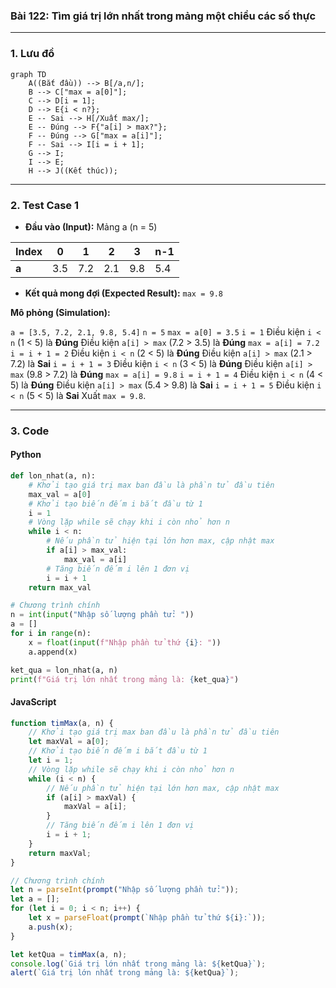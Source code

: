 ### Bài 122: Tìm giá trị lớn nhất trong mảng một chiều các số thực

---

### **1. Lưu đồ**

```mermaid
graph TD
    A((Bắt đầu)) --> B[/a,n/];
    B --> C["max = a[0]"];
    C --> D[i = 1];
    D --> E{i < n?};
    E -- Sai --> H[/Xuất max/];
    E -- Đúng --> F{"a[i] > max?"};
    F -- Đúng --> G["max = a[i]"];
    F -- Sai --> I[i = i + 1];
    G --> I;
    I --> E;
    H --> J((Kết thúc));
```

---

### **2. Test Case 1**

- **Đầu vào (Input):** Mảng a (n = 5)

| Index | 0   | 1   | 2   | 3   | n-1 |
| ----- | --- | --- | --- | --- | --- |
| **a** | 3.5 | 7.2 | 2.1 | 9.8 | 5.4 |

- **Kết quả mong đợi (Expected Result):** `max = 9.8`


**Mô phỏng (Simulation):**

`a = [3.5, 7.2, 2.1, 9.8, 5.4]`
`n = 5`
`max = a[0] = 3.5`
`i = 1`
Điều kiện `i < n` (1 < 5) là **Đúng**
    Điều kiện `a[i] > max` (7.2 > 3.5) là **Đúng**
        `max = a[i] = 7.2`
    `i = i + 1 = 2`
Điều kiện `i < n` (2 < 5) là **Đúng**
    Điều kiện `a[i] > max` (2.1 > 7.2) là **Sai**
    `i = i + 1 = 3`
Điều kiện `i < n` (3 < 5) là **Đúng**
    Điều kiện `a[i] > max` (9.8 > 7.2) là **Đúng**
        `max = a[i] = 9.8`
    `i = i + 1 = 4`
Điều kiện `i < n` (4 < 5) là **Đúng**
    Điều kiện `a[i] > max` (5.4 > 9.8) là **Sai**
    `i = i + 1 = 5`
Điều kiện `i < n` (5 < 5) là **Sai**
Xuất `max = 9.8`.

---

### **3. Code**

#### **Python**

```python
def lon_nhat(a, n):
    # Khởi tạo giá trị max ban đầu là phần tử đầu tiên
    max_val = a[0]
    # Khởi tạo biến đếm i bắt đầu từ 1
    i = 1
    # Vòng lặp while sẽ chạy khi i còn nhỏ hơn n
    while i < n:
        # Nếu phần tử hiện tại lớn hơn max, cập nhật max
        if a[i] > max_val:
            max_val = a[i]
        # Tăng biến đếm i lên 1 đơn vị
        i = i + 1
    return max_val

# Chương trình chính
n = int(input("Nhập số lượng phần tử: "))
a = []
for i in range(n):
    x = float(input(f"Nhập phần tử thứ {i}: "))
    a.append(x)

ket_qua = lon_nhat(a, n)
print(f"Giá trị lớn nhất trong mảng là: {ket_qua}")
```

#### **JavaScript**

```javascript
function timMax(a, n) {
    // Khởi tạo giá trị max ban đầu là phần tử đầu tiên
    let maxVal = a[0];
    // Khởi tạo biến đếm i bắt đầu từ 1
    let i = 1;
    // Vòng lặp while sẽ chạy khi i còn nhỏ hơn n
    while (i < n) {
        // Nếu phần tử hiện tại lớn hơn max, cập nhật max
        if (a[i] > maxVal) {
            maxVal = a[i];
        }
        // Tăng biến đếm i lên 1 đơn vị
        i = i + 1;
    }
    return maxVal;
}

// Chương trình chính
let n = parseInt(prompt("Nhập số lượng phần tử:"));
let a = [];
for (let i = 0; i < n; i++) {
    let x = parseFloat(prompt(`Nhập phần tử thứ ${i}:`));
    a.push(x);
}

let ketQua = timMax(a, n);
console.log(`Giá trị lớn nhất trong mảng là: ${ketQua}`);
alert(`Giá trị lớn nhất trong mảng là: ${ketQua}`);
```
